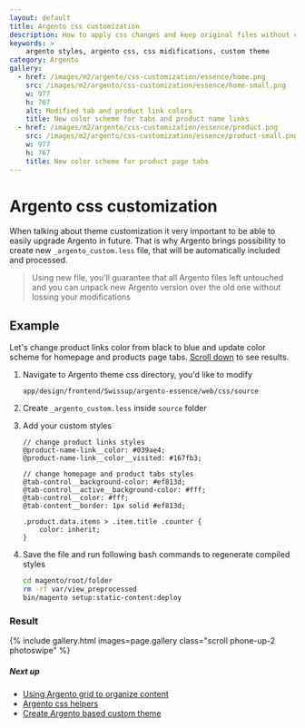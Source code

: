 ```yaml
---
layout: default
title: Argento css customization
description: How to apply css changes and keep original files without changes
keywords: >
    argento styles, argento css, css midifications, custom theme
category: Argento
gallery:
  - href: /images/m2/argento/css-customization/essence/home.png
    src: /images/m2/argento/css-customization/essence/home-small.png
    w: 977
    h: 767
    alt: Modified tab and product link colors
    title: New color scheme for tabs and product name links
  - href: /images/m2/argento/css-customization/essence/product.png
    src: /images/m2/argento/css-customization/essence/product-small.png
    w: 977
    h: 767
    title: New color scheme for product page tabs
---
```


# Argento css customization

When talking about theme customization it very important to be able to easily
upgrade Argento in future. That is why Argento brings possibility to create new
`_argento_custom.less` file, that will be automatically included and processed.

> Using new file, you'll guarantee that all Argento files left untouched and
> you can unpack new Argento version over the old one without lossing your
> modifications

## Example

Let's change product links color from black to blue and update color scheme for 
homepage and products page tabs. [Scroll down](#result) to see results.

 1. Navigate to Argento theme css directory, you'd like to modify

    ```
    app/design/frontend/Swissup/argento-essence/web/css/source
    ```

 2. Create `_argento_custom.less` inside `source` folder
 3. Add your custom styles

    ```less
    // change product links styles
    @product-name-link__color: #039ae4;
    @product-name-link__color__visited: #167fb3;

    // change homepage and product tabs styles
    @tab-control__background-color: #ef813d;
    @tab-control__active__background-color: #fff;
    @tab-control__color: #fff;
    @tab-content__border: 1px solid #ef813d;

    .product.data.items > .item.title .counter {
        color: inherit;
    }
    ```

 4. Save the file and run following bash commands to regenerate compiled styles
    
    ```bash
    cd magento/root/folder
    rm -rf var/view_preprocessed
    bin/magento setup:static-content:deploy
    ```

### Result

{% include gallery.html images=page.gallery class="scroll phone-up-2 photoswipe" %}

##### Next up

- [Using Argento grid to organize content](/m2/argento/grid/)
- [Argento css helpers](/m2/argento/css-helpers/)
- [Create Argento based custom theme](/m2/argento/custom-theme/)
